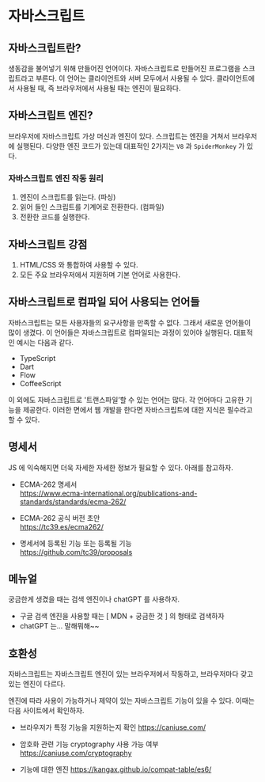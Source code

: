 # 자바스크립트

## 자바스크립트란?
생동감을 불어넣기 위해 만들어진 언어이다. 자바스크립트로 만들어진 프로그램을 스크립트라고 부른다. 이 언어는 클라이언트와 서버 모두에서 사용될 수 있다. 클라이언트에서 사용될 때, 즉 브라우저에서 사용될 때는 엔진이 필요하다. 

## 자바스크립트 엔진?
브라우저에 자바스크립트 가상 머신과 엔진이 있다. 스크립트는 엔진을 거쳐서 브라우저에 실행된다. 다양한 엔진 코드가 있는데 대표적인 2가지는 `V8` 과 `SpiderMonkey` 가 있다.

### 자바스크립트 엔진 작동 원리
1. 엔진이 스크립트를 읽는다. (파싱)
2. 읽어 들인 스크립트를 기계어로 전환한다. (컴파일)
3. 전환한 코드를 실행한다.

## 자바스크립트 강점
1. HTML/CSS 와 통합하여 사용할 수 있다.
2. 모든 주요 브라우저에서 지원하며 기본 언어로 사용한다.

## 자바스크립트로 컴파일 되어 사용되는 언어들
자바스크립트는 모든 사용자들의 요구사항을 만족할 수 없다. 그래서 새로운 언어들이 많이 생겼다. 이 언어들은 자바스크립트로 컴파일되는 과정이 있어야 실행된다. 대표적인 예시는 다음과 같다.

* TypeScript
* Dart
* Flow
* CoffeeScript

이 외에도 자바스크립트로 '트랜스파일’할 수 있는 언어는 많다. 각 언어마다 고유한 기능을 제공한다. 이러한 면에서 웹 개발을 한다면 자바스크립트에 대한 지식은 필수라고 할 수 있다.

## 명세서
JS 에 익숙해지면 더욱 자세한 자세한 정보가 필요할 수 있다. 아래를 참고하자.

* ECMA-262 명세서 <br>
https://www.ecma-international.org/publications-and-standards/standards/ecma-262/

* ECMA-262 공식 버전 초안 <br>
https://tc39.es/ecma262/

* 명세서에 등록된 기능 또는 등록될 기능 <br>
https://github.com/tc39/proposals

## 메뉴얼
궁금한게 생겼을 때는 검색 엔진이나 chatGPT 를 사용하자.
* 구글 검색 엔진을 사용할 때는 [ MDN + 궁금한 것 ] 의 형태로 검색하자
* chatGPT 는... 말해뭐해~~

## 호환성
자바스크립트는 자바스크립트 엔진이 있는 브라우저에서 작동하고, 브라우저마다 갖고 있는 엔진이 다르다.

엔진에 따라 사용이 가능하거나 제약이 있는 자바스크립트 기능이 있을 수 있다. 이때는 다음 사이트에서 확인하자.

* 브라우저가 특정 기능을 지원하는지 확인
https://caniuse.com/

* 암호화 관련 기능 cryptography 사용 가능 여부
https://caniuse.com/cryptography

* 기능에 대한 엔진
https://kangax.github.io/compat-table/es6/